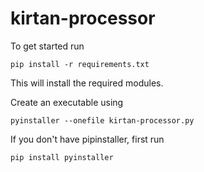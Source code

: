 # kirtan-processor
To get started run
```
pip install -r requirements.txt
```
This will install the required modules.

Create an executable using
```
pyinstaller --onefile kirtan-processor.py
```
If you don't have pipinstaller, first run
```
pip install pyinstaller
```